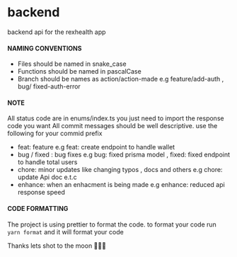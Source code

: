 # backend
backend api for the rexhealth app 

#### NAMING CONVENTIONS
* Files should be named in snake_case
* Functions should be named in pascalCase
* Branch should be names as action/action-made e.g feature/add-auth , bug/ fixed-auth-error



#### NOTE
All status code are in enums/index.ts you just need to import the response code you want 
All commit messages should be well descriptive. 
   use the following for your commid prefix 
   * feat: feature e.g feat: create endpoint to handle wallet 
   * bug / fixed : bug fixes e.g bug: fixed prisma model , fixed: fixed endpoint to handle total users 
   * chore: minor updates like changing typos , docs and others  e.g chore: update Api doc  e.t.c
   * enhance: when an enhacment is being made e.g enhance: reduced api response speed

#### CODE FORMATTING

The project is using prettier to format the code. 
to format your code run 
``` yarn format ``` and it will format your code 

Thanks lets shot to the moon 🚀🚀🚀
